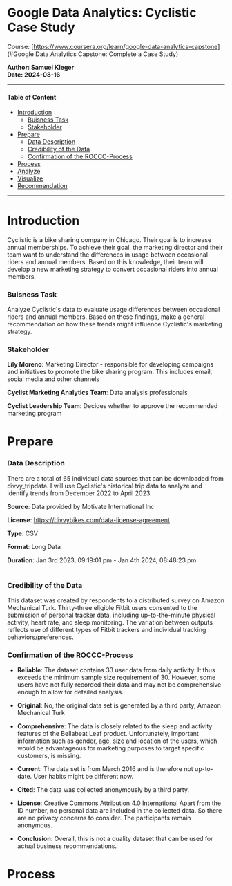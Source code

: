 <h1>Google Data Analytics: Cyclistic Case Study</h1> 

Course: [https://www.coursera.org/learn/google-data-analytics-capstone] (#Google Data Analytics Capstone: Complete a Case Study)

**Author: Samuel Kleger**  
**Date: 2024-08-16**

---

#### Table of Content
- [Introduction](#Introduction)
  - [Buisness Task](#Buisness-Task)
  - [Stakeholder](#Stakeholder)
- [Prepare](#Prepare)
  - [Data Description](#Data-Description)
  - [Credibility of the Data](#Credibility-of-the-Data)
  - [Confirmation of the ROCCC-Process](#Confirmation-of-the-ROCCC-Process)
- [Process](#Process)
- [Analyze](#Analyze)
- [Visualize](#Visualize)
- [Recommendation](#Recommendation-based-on-analysis)

---

<div style="margin-bottom: 40px;">

</div>

# **Introduction**

Cyclistic is a bike sharing company in Chicago. Their goal is to increase annual memberships. To achieve their goal, the marketing director and their team want to understand the differences in usage between occasional riders and annual members. Based on this knowledge, their team will develop a new marketing strategy to convert occasional riders into annual members.

### **Buisness Task**

Analyze Cyclistic's data to evaluate usage differences between occasional riders and annual members. Based on these findings, make a general recommendation on how these trends might influence Cyclistic's marketing strategy.

### **Stakeholder** 


**Lily Moreno**: Marketing Director - responsible for developing campaigns and initiatives to promote the bike sharing program. This includes email, social media and other channels

**Cyclist Marketing Analytics Team**: Data analysis professionals

**Cyclist Leadership Team**: Decides whether to approve the recommended marketing program

<div style="margin-bottom: 40px;">

</div>

# **Prepare**



### **Data Description**


There are a total of 65 individual data sources that can be downloaded from divvy_tripdata. I will use Cyclistic's historical trip data to analyze and identify trends from December 2022 to April 2023.

**Source**: Data provided by Motivate International Inc

**License**: https://divvybikes.com/data-license-agreement

**Type**: CSV

**Format**: Long Data

**Duration**: Jan 3rd 2023, 09:19:01 pm - Jan 4th 2024, 08:48:23 pm

<div style="margin-bottom: 40px;">

</div>

### **Credibility of the Data**

This dataset was created by respondents to a distributed survey on Amazon Mechanical Turk. Thirty-three eligible Fitbit users consented to the submission of personal tracker data, including up-to-the-minute physical activity, heart rate, and sleep monitoring. The variation between outputs reflects use of different types of Fitbit trackers and individual tracking behaviors/preferences.

### **Confirmation of the ROCCC-Process**

* **Reliable**: The dataset contains 33 user data from daily activity. It thus exceeds the minimum sample size requirement of 30. However, some users have not fully recorded their data and may not be comprehensive enough to allow for detailed analysis.

* **Original**: No, the original data set is generated by a third party, Amazon Mechanical Turk

* **Comprehensive**: The data is closely related to the sleep and activity features of the Bellabeat Leaf product. Unfortunately, important information such as gender, age, size and location of the users, which would be advantageous for    marketing purposes to target specific customers, is missing.

* **Current**: The data set is from March 2016 and is therefore not up-to-date. User habits might be different now.

* **Cited**: The data was collected anonymously by a third party.

* **License**: Creative Commons Attribution 4.0 International
Apart from the ID number, no personal data are included in the collected data. So there are no privacy concerns to consider. The participants remain anonymous.

* **Conclusion**: Overall, this is not a quality dataset that can be used for actual business recommendations.

<div style="margin-bottom: 40px;">

</div>

# **Process**
